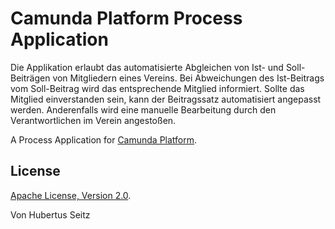# Camunda Platform Process Application

Die Applikation erlaubt das automatisierte Abgleichen von Ist- und Soll-Beiträgen von Mitgliedern eines Vereins. Bei Abweichungen des Ist-Beitrags vom Soll-Beitrag wird das entsprechende Mitglied informiert. 
Sollte das Mitglied einverstanden sein, kann der Beitragssatz automatisiert angepasst werden. Anderenfalls wird eine manuelle Bearbeitung durch den Verantwortlichen im Verein angestoßen.


A Process Application for [Camunda Platform](http://docs.camunda.org).

## License
[Apache License, Version 2.0](http://www.apache.org/licenses/LICENSE-2.0).

Von Hubertus Seitz
